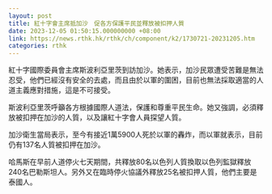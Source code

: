 ```yaml
---
layout: post
title: 紅十字會主席抵加沙　促各方保護平民並釋放被扣押人質
date: 2023-12-05 01:50:15.000000000 +08:00
link: https://news.rthk.hk/rthk/ch/component/k2/1730721-20231205.htm
categories: rthk
---
```


紅十字國際委員會主席斯波利亞里茨到訪加沙。她表示，加沙民眾遭受苦難是無法忍受，他們已經沒有安全的去處，而且由於以軍的圍困，目前也無法採取適當的人道主義應對措施，這是不可接受。

斯波利亞里茨呼籲各方根據國際人道法，保護和尊重平民生命。她又強調，必須釋放被扣押在加沙的人質，以及讓紅十字會人員探望人質。

加沙衛生當局表示，至今有接近1萬5900人死於以軍的轟炸，而以軍就表示，目前仍有137名人質被扣押在加沙。

哈馬斯在早前人道停火七天期間，共釋放80名以色列人質換取以色列監獄釋放240名巴勒斯坦人。另外又在臨時停火協議外釋放25名被扣押人質，他們主要是泰國人。
